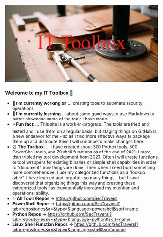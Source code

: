 ![](https://github.com/SecTraversl/SecTraversl/blob/main/IT_Toolbox%20-%20Red%20Letter.png)
### Welcome to my IT Toolbox 👋

- 🔭 **I’m currently working on** ... creating tools to automate security operations.
- 🌱 **I’m currently learning** ... about some good ways to use Markdown to better showcase some of the tools I have made.
- ⚡ **Fun fact**: ... This site is a work-in-progress.  The tools are tried and tested and I use them on a regular basis, but staging things on GitHub is a new endeavor for me - so as I find more effective ways to package them up and distribute them I will continue to make changes here.
- 😄 **The Toolbox**: ... I have created about 300 Python tools, 500 PowerShell tools, and 70 shell functions as of the end of 2021.  I more than tripled my tool development from 2020.  Often I will create functions or tool wrappers for existing binaries or simple shell capabilities in order to "document" how things are done.  Then when I need build something more comprehensive, I use my categorized functions as a "lookup table".  I have learned and forgotten so many things... but I have discovered that organizing things this way and creating these categorized tools has exponentially increased my retention and operational ability.
- ✨ **All Tools/Repos**  →  https://github.com/SecTraversl
- **PowerShell Repos**  →  https://github.com/SecTraversl?tab=repositories&q=&type=&language=powershell&sort=name
- **Python Repos**  →  https://github.com/SecTraversl?tab=repositories&q=&type=&language=python&sort=name
- **Linux Shell Function Repos**  →  https://github.com/SecTraversl?tab=repositories&q=&type=&language=shell&sort=name
<!--
**SecTraversl/SecTraversl** is a ✨ _special_ ✨ repository because its `README.md` (this file) appears on your GitHub profile.

Here are some ideas to get you started:

- 🔭 I’m currently working on ...
- 🌱 I’m currently learning ...
- 👯 I’m looking to collaborate on ...
- 🤔 I’m looking for help with ...
- 💬 Ask me about ...
- 📫 How to reach me: ...
- 😄 Pronouns: ...
- ⚡ Fun fact: ...
-->
